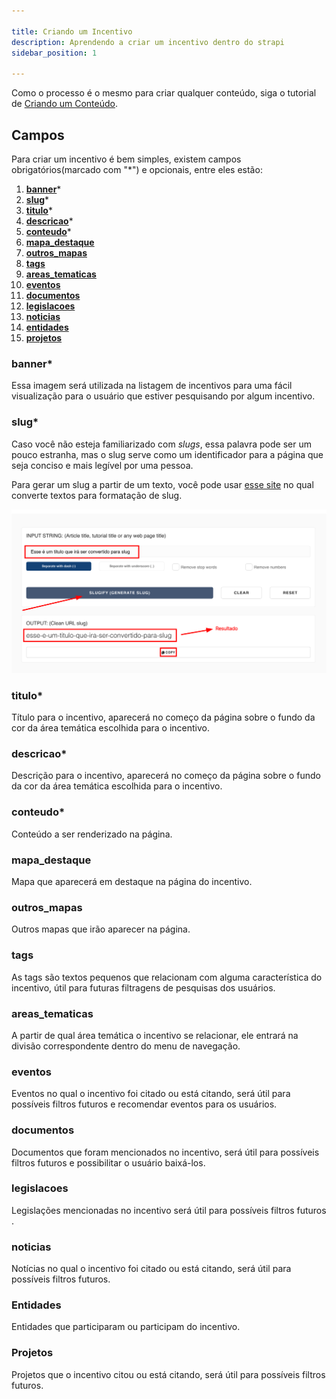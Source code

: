 ```yaml
---

title: Criando um Incentivo
description: Aprendendo a criar um incentivo dentro do strapi
sidebar_position: 1

---
```


Como o processo é o mesmo para criar qualquer conteúdo, siga o tutorial de [Criando um Conteúdo](/docs/usuario/strapi/iniciando-gerenciamento#criando-conteúdo).

## Campos

Para criar um incentivo é bem simples, existem campos obrigatórios(marcado com "*") e opcionais, entre eles estão:

1. [__banner__](#banner)*
2. [__slug__](#slug)*
3. [__titulo__](#titulo)*
4. [__descricao__](#descricao)*
5. [__conteudo__](#conteudo)*
6. [__mapa_destaque__](#mapa_destaque)
7. [__outros_mapas__](#outros_mapas)
8. [__tags__](#tags)
9. [__areas_tematicas__](#areas_tematicas)
10. [__eventos__](#eventos)
11. [__documentos__](#documentos)
12. [__legislacoes__](#legislacoes)
13. [__noticias__](#noticias)
14. [__entidades__](#entidades)
15. [__projetos__](#projetos)

### banner*

Essa imagem será utilizada na listagem de incentivos para uma fácil visualização para o usuário que estiver pesquisando por algum incentivo.

### slug*

Caso você não esteja familiarizado com _slugs_, essa palavra pode ser um pouco estranha, mas o slug serve como um identificador para a página que seja conciso e mais legível por uma pessoa.

Para gerar um slug a partir de um texto, você pode usar [esse site](https://slugify.online/) no qual converte textos para formatação de slug.

![Alt](images/generating-slug.png)

### titulo*

Título para o incentivo, aparecerá no começo da página sobre o fundo da cor da área temática escolhida para o incentivo.

### descricao*

Descrição para o incentivo, aparecerá no começo da página sobre o fundo da cor da área temática escolhida para o incentivo.

### conteudo*

Conteúdo a ser renderizado na página.

### mapa_destaque

Mapa que aparecerá em destaque na página do incentivo.

### outros_mapas

Outros mapas que irão aparecer na página.

### tags

As tags são textos pequenos que relacionam com alguma característica do incentivo, útil para futuras filtragens de pesquisas dos usuários.

### areas_tematicas

A partir de qual área temática o incentivo se relacionar, ele entrará na divisão correspondente dentro do menu de navegação.

### eventos

Eventos no qual o incentivo foi citado ou está citando, será útil para possíveis filtros futuros e recomendar eventos para os usuários.

### documentos

Documentos que foram mencionados no incentivo, será útil para possíveis filtros futuros e possibilitar o usuário baixá-los.

### legislacoes

Legislações mencionadas no incentivo será útil para possíveis filtros futuros .

### noticias

Notícias no qual o incentivo foi citado ou está citando, será útil para possíveis filtros futuros.

### Entidades

Entidades que participaram ou participam do incentivo.

### Projetos

Projetos que o incentivo citou ou está citando, será útil para possíveis filtros futuros.
